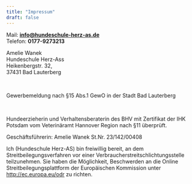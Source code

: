 ```yaml
---
title: "Impressum"
draft: false
---
```

Mail: **info@hundeschule-herz-as.de**
<br>
Telefon: **0177-9273213**

Amelie Wanek<br>
Hundeschule Herz-Ass<br>
Heikenbergstr. 32,<br>
37431 Bad Lauterberg<br>

<br>

Gewerbemeldung nach §15 Abs.1 GewO in der Stadt Bad Lauterberg

<br>

Hundeerzieherin und Verhaltensberaterin des BHV mit Zertifikat der IHK Potsdam
vom Veterinäramt Hannover Region nach §11 überprüft.
<br>

Geschäftsführerin: Amelie Wanek
St.Nr. 23/142/00408
<br>

Ich (Hundeschule Herz-AS) bin freiwillig bereit, an dem Streitbeilegungsverfahren vor einer  Verbraucherstreitschlichtungsstelle teilzunehmen. 
Sie haben die Möglichkeit, Beschwerden an die Online Streitbeilegungsplattform der Europäischen Kommission unter http://ec.europa.eu/odr zu richten.




